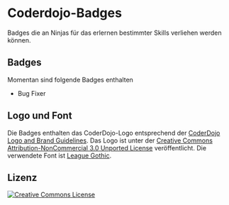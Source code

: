 # Coderdojo-Badges
Badges die an Ninjas für das erlernen bestimmter Skills verliehen werden können.

## Badges
Momentan sind folgende Badges enthalten

* Bug Fixer

## Logo und Font
Die Badges enthalten das CoderDojo-Logo entsprechend der [CoderDojo Logo and Brand Guidelines](https://coderdojo.com/start-a-dojo/coderdojo-logo/). Das Logo ist unter der [Creative Commons Attribution-NonCommercial 3.0 Unported License](http://creativecommons.org/licenses/by-nc/3.0/) veröffentlicht. Die verwendete Font ist [League Gothic](http://www.fontsquirrel.com/fonts/league-gothic).

## Lizenz

<a rel="license" href="http://creativecommons.org/licenses/by-nc/3.0/"><img alt="Creative Commons License" style="border-width:0" src="https://i.creativecommons.org/l/by-nc/3.0/88x31.png" /></a>
